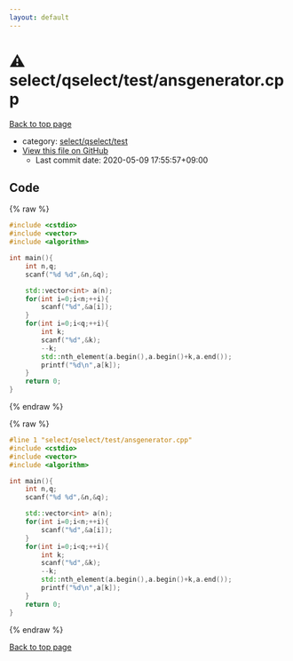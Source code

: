 ```yaml
---
layout: default
---
```


<!-- mathjax config similar to math.stackexchange -->
<script type="text/javascript" async
  src="https://cdnjs.cloudflare.com/ajax/libs/mathjax/2.7.5/MathJax.js?config=TeX-MML-AM_CHTML">
</script>
<script type="text/x-mathjax-config">
  MathJax.Hub.Config({
    TeX: { equationNumbers: { autoNumber: "AMS" }},
    tex2jax: {
      inlineMath: [ ['$','$'] ],
      processEscapes: true
    },
    "HTML-CSS": { matchFontHeight: false },
    displayAlign: "left",
    displayIndent: "2em"
  });
</script>

<script type="text/javascript" src="https://cdnjs.cloudflare.com/ajax/libs/jquery/3.4.1/jquery.min.js"></script>
<script src="https://cdn.jsdelivr.net/npm/jquery-balloon-js@1.1.2/jquery.balloon.min.js" integrity="sha256-ZEYs9VrgAeNuPvs15E39OsyOJaIkXEEt10fzxJ20+2I=" crossorigin="anonymous"></script>
<script type="text/javascript" src="../../../../assets/js/copy-button.js"></script>
<link rel="stylesheet" href="../../../../assets/css/copy-button.css" />


# :warning: select/qselect/test/ansgenerator.cpp

<a href="../../../../index.html">Back to top page</a>

* category: <a href="../../../../index.html#7b9bdf5c6c8920be895da88488414838">select/qselect/test</a>
* <a href="{{ site.github.repository_url }}/blob/master/select/qselect/test/ansgenerator.cpp">View this file on GitHub</a>
    - Last commit date: 2020-05-09 17:55:57+09:00




## Code

<a id="unbundled"></a>
{% raw %}
```cpp
#include <cstdio>
#include <vector>
#include <algorithm>

int main(){
    int n,q;
    scanf("%d %d",&n,&q);

    std::vector<int> a(n);
    for(int i=0;i<n;++i){
        scanf("%d",&a[i]);
    }
    for(int i=0;i<q;++i){
        int k;
        scanf("%d",&k);
        --k;
        std::nth_element(a.begin(),a.begin()+k,a.end());
        printf("%d\n",a[k]);
    }
    return 0;
}
```
{% endraw %}

<a id="bundled"></a>
{% raw %}
```cpp
#line 1 "select/qselect/test/ansgenerator.cpp"
#include <cstdio>
#include <vector>
#include <algorithm>

int main(){
    int n,q;
    scanf("%d %d",&n,&q);

    std::vector<int> a(n);
    for(int i=0;i<n;++i){
        scanf("%d",&a[i]);
    }
    for(int i=0;i<q;++i){
        int k;
        scanf("%d",&k);
        --k;
        std::nth_element(a.begin(),a.begin()+k,a.end());
        printf("%d\n",a[k]);
    }
    return 0;
}

```
{% endraw %}

<a href="../../../../index.html">Back to top page</a>

